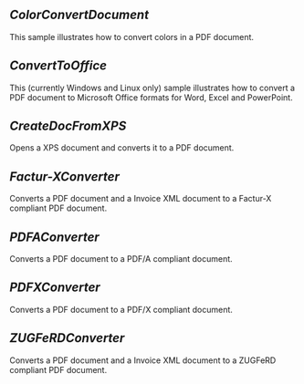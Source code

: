 ## ***ColorConvertDocument***
This sample illustrates how to convert colors in a PDF document.

## ***ConvertToOffice***
This (currently Windows and Linux only) sample illustrates how to convert a PDF document to Microsoft Office formats for Word, Excel and PowerPoint.

## ***CreateDocFromXPS***
Opens a XPS document and converts it to a PDF document.

## ***Factur-XConverter***
Converts a PDF document and a Invoice XML document to a Factur-X compliant PDF document.

## ***PDFAConverter***
Converts a PDF document to a PDF/A compliant document.

## ***PDFXConverter***
Converts a PDF document to a PDF/X compliant document.

## ***ZUGFeRDConverter***
Converts a PDF document and a Invoice XML document to a ZUGFeRD compliant PDF document.
